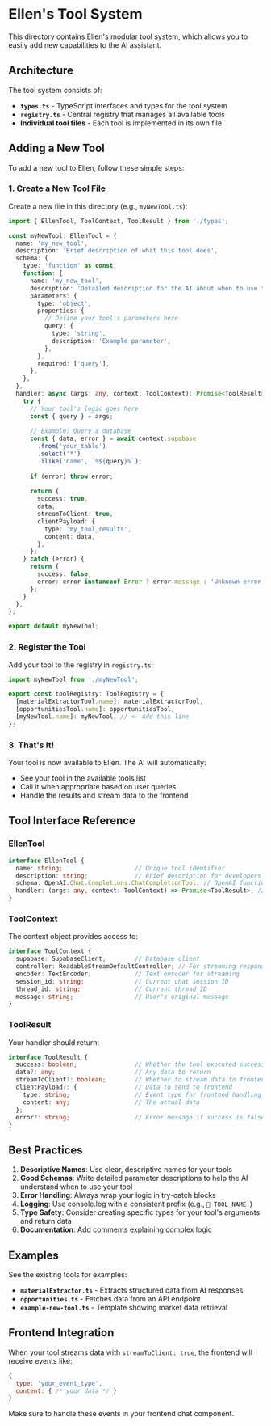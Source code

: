 # Ellen's Tool System

This directory contains Ellen's modular tool system, which allows you to easily add new capabilities to the AI assistant.

## Architecture

The tool system consists of:

- **`types.ts`** - TypeScript interfaces and types for the tool system
- **`registry.ts`** - Central registry that manages all available tools
- **Individual tool files** - Each tool is implemented in its own file

## Adding a New Tool

To add a new tool to Ellen, follow these simple steps:

### 1. Create a New Tool File

Create a new file in this directory (e.g., `myNewTool.ts`):

```typescript
import { EllenTool, ToolContext, ToolResult } from './types';

const myNewTool: EllenTool = {
  name: 'my_new_tool',
  description: 'Brief description of what this tool does',
  schema: {
    type: 'function' as const,
    function: {
      name: 'my_new_tool',
      description: 'Detailed description for the AI about when to use this tool',
      parameters: {
        type: 'object',
        properties: {
          // Define your tool's parameters here
          query: {
            type: 'string',
            description: 'Example parameter',
          },
        },
        required: ['query'],
      },
    },
  },
  handler: async (args: any, context: ToolContext): Promise<ToolResult> => {
    try {
      // Your tool's logic goes here
      const { query } = args;
      
      // Example: Query a database
      const { data, error } = await context.supabase
        .from('your_table')
        .select('*')
        .ilike('name', `%${query}%`);
      
      if (error) throw error;
      
      return {
        success: true,
        data,
        streamToClient: true,
        clientPayload: {
          type: 'my_tool_results',
          content: data,
        },
      };
    } catch (error) {
      return {
        success: false,
        error: error instanceof Error ? error.message : 'Unknown error',
      };
    }
  },
};

export default myNewTool;
```

### 2. Register the Tool

Add your tool to the registry in `registry.ts`:

```typescript
import myNewTool from './myNewTool';

export const toolRegistry: ToolRegistry = {
  [materialExtractorTool.name]: materialExtractorTool,
  [opportunitiesTool.name]: opportunitiesTool,
  [myNewTool.name]: myNewTool, // <- Add this line
};
```

### 3. That's It!

Your tool is now available to Ellen. The AI will automatically:
- See your tool in the available tools list
- Call it when appropriate based on user queries
- Handle the results and stream data to the frontend

## Tool Interface Reference

### EllenTool

```typescript
interface EllenTool {
  name: string;                    // Unique tool identifier
  description: string;             // Brief description for developers
  schema: OpenAI.Chat.Completions.ChatCompletionTool; // OpenAI function schema
  handler: (args: any, context: ToolContext) => Promise<ToolResult>; // Implementation
}
```

### ToolContext

The context object provides access to:

```typescript
interface ToolContext {
  supabase: SupabaseClient;        // Database client
  controller: ReadableStreamDefaultController; // For streaming responses
  encoder: TextEncoder;            // Text encoder for streaming
  session_id: string;              // Current chat session ID
  thread_id: string;               // Current thread ID
  message: string;                 // User's original message
}
```

### ToolResult

Your handler should return:

```typescript
interface ToolResult {
  success: boolean;                // Whether the tool executed successfully
  data?: any;                      // Any data to return
  streamToClient?: boolean;        // Whether to stream data to frontend
  clientPayload?: {                // Data to send to frontend
    type: string;                  // Event type for frontend handling
    content: any;                  // The actual data
  };
  error?: string;                  // Error message if success is false
}
```

## Best Practices

1. **Descriptive Names**: Use clear, descriptive names for your tools
2. **Good Schemas**: Write detailed parameter descriptions to help the AI understand when to use your tool
3. **Error Handling**: Always wrap your logic in try-catch blocks
4. **Logging**: Use console.log with a consistent prefix (e.g., `🔧 TOOL_NAME:`)
5. **Type Safety**: Consider creating specific types for your tool's arguments and return data
6. **Documentation**: Add comments explaining complex logic

## Examples

See the existing tools for examples:
- **`materialExtractor.ts`** - Extracts structured data from AI responses
- **`opportunities.ts`** - Fetches data from an API endpoint
- **`example-new-tool.ts`** - Template showing market data retrieval

## Frontend Integration

When your tool streams data with `streamToClient: true`, the frontend will receive events like:

```javascript
{
  type: 'your_event_type',
  content: { /* your data */ }
}
```

Make sure to handle these events in your frontend chat component.
